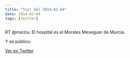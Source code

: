 ```yaml
---
title: "Tuit del 2014-02-04"
date: 2014-02-04
tags: [twitter]
---
```


RT @meiziu: El hospital es el Morales Meseguer de Murcia.

Y es público.



[Ver en Twitter](https://twitter.com/i/web/status/430695430838824960)
